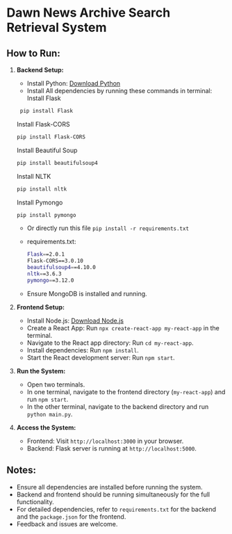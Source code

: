 # Dawn News Archive Search Retrieval System

## How to Run:

1. **Backend Setup:**
   - Install Python: [Download Python](https://www.python.org/downloads/)
   - Install All dependencies by running these commands in terminal:
     Install Flask
    ```bash
     pip install Flask
     ```
    Install Flask-CORS
     ```bash
     pip install Flask-CORS
     ```
     Install Beautiful Soup
     ```bash
     pip install beautifulsoup4
     ```
     Install NLTK
     ```bash
     pip install nltk
     ```
     Install Pymongo
     ```bash
     pip install pymongo
     ```
   - Or directly run this file `pip install -r requirements.txt`
   - requirements.txt:
      ```bash
     Flask==2.0.1
     Flask-CORS==3.0.10
     beautifulsoup4==4.10.0
     nltk==3.6.3
     pymongo==3.12.0
      ```

   - Ensure MongoDB is installed and running.

1. **Frontend Setup:**
   - Install Node.js: [Download Node.js](https://nodejs.org/)
   - Create a React App: Run `npx create-react-app my-react-app` in the terminal.
   - Navigate to the React app directory: Run `cd my-react-app`.
   - Install dependencies: Run `npm install`.
   - Start the React development server: Run `npm start`.

2. **Run the System:**
   - Open two terminals.
   - In one terminal, navigate to the frontend directory (`my-react-app`) and run `npm start`.
   - In the other terminal, navigate to the backend directory and run `python main.py`.

3. **Access the System:**
   - Frontend: Visit `http://localhost:3000` in your browser.
   - Backend: Flask server is running at `http://localhost:5000`.

## Notes:
- Ensure all dependencies are installed before running the system.
- Backend and frontend should be running simultaneously for the full functionality.
- For detailed dependencies, refer to `requirements.txt` for the backend and the `package.json` for the frontend.
- Feedback and issues are welcome.

